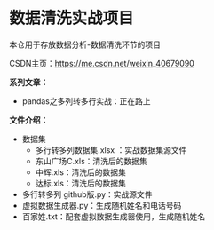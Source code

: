 # 数据清洗实战项目

本仓用于存放数据分析-数据清洗环节的项目

CSDN主页：https://me.csdn.net/weixin_40679090

**系列文章：**

- pandas之多列转多行实战：正在路上



**文件介绍：**

- 数据集
	- 多行转多列数据集.xlsx ：实战数据集源文件
	- 东山广场C.xls：清洗后的数据集
	- 中辉.xls：清洗后的数据集
	- 达标.xls：清洗后的数据集
- 多行转多列 github版.py：实战源文件
- 虚拟数据生成器.py：生成随机姓名和电话号码
- 百家姓.txt：配套虚拟数据生成器使用，生成随机姓名